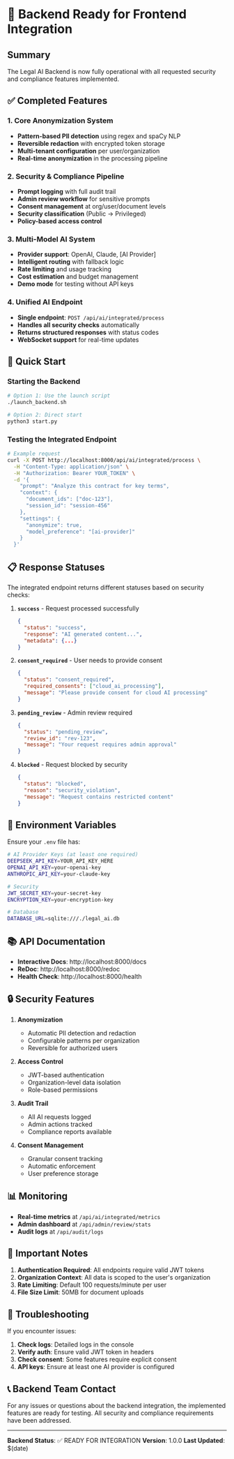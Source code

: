 # 🎉 Backend Ready for Frontend Integration

## Summary

The Legal AI Backend is now fully operational with all requested security and compliance features implemented.

## ✅ Completed Features

### 1. Core Anonymization System
- **Pattern-based PII detection** using regex and spaCy NLP
- **Reversible redaction** with encrypted token storage
- **Multi-tenant configuration** per user/organization
- **Real-time anonymization** in the processing pipeline

### 2. Security & Compliance Pipeline
- **Prompt logging** with full audit trail
- **Admin review workflow** for sensitive prompts
- **Consent management** at org/user/document levels
- **Security classification** (Public → Privileged)
- **Policy-based access control**

### 3. Multi-Model AI System
- **Provider support**: OpenAI, Claude, [AI Provider]
- **Intelligent routing** with fallback logic
- **Rate limiting** and usage tracking
- **Cost estimation** and budget management
- **Demo mode** for testing without API keys

### 4. Unified AI Endpoint
- **Single endpoint**: `POST /api/ai/integrated/process`
- **Handles all security checks** automatically
- **Returns structured responses** with status codes
- **WebSocket support** for real-time updates

## 🚀 Quick Start

### Starting the Backend
```bash
# Option 1: Use the launch script
./launch_backend.sh

# Option 2: Direct start
python3 start.py
```

### Testing the Integrated Endpoint
```bash
# Example request
curl -X POST http://localhost:8000/api/ai/integrated/process \
  -H "Content-Type: application/json" \
  -H "Authorization: Bearer YOUR_TOKEN" \
  -d '{
    "prompt": "Analyze this contract for key terms",
    "context": {
      "document_ids": ["doc-123"],
      "session_id": "session-456"
    },
    "settings": {
      "anonymize": true,
      "model_preference": "[ai-provider]"
    }
  }'
```

## 📋 Response Statuses

The integrated endpoint returns different statuses based on security checks:

1. **`success`** - Request processed successfully
   ```json
   {
     "status": "success",
     "response": "AI generated content...",
     "metadata": {...}
   }
   ```

2. **`consent_required`** - User needs to provide consent
   ```json
   {
     "status": "consent_required",
     "required_consents": ["cloud_ai_processing"],
     "message": "Please provide consent for cloud AI processing"
   }
   ```

3. **`pending_review`** - Admin review required
   ```json
   {
     "status": "pending_review",
     "review_id": "rev-123",
     "message": "Your request requires admin approval"
   }
   ```

4. **`blocked`** - Request blocked by security
   ```json
   {
     "status": "blocked",
     "reason": "security_violation",
     "message": "Request contains restricted content"
   }
   ```

## 🔧 Environment Variables

Ensure your `.env` file has:
```bash
# AI Provider Keys (at least one required)
DEEPSEEK_API_KEY=YOUR_API_KEY_HERE
OPENAI_API_KEY=your-openai-key
ANTHROPIC_API_KEY=your-claude-key

# Security
JWT_SECRET_KEY=your-secret-key
ENCRYPTION_KEY=your-encryption-key

# Database
DATABASE_URL=sqlite:///./legal_ai.db
```

## 📚 API Documentation

- **Interactive Docs**: http://localhost:8000/docs
- **ReDoc**: http://localhost:8000/redoc
- **Health Check**: http://localhost:8000/health

## 🔒 Security Features

1. **Anonymization**
   - Automatic PII detection and redaction
   - Configurable patterns per organization
   - Reversible for authorized users

2. **Access Control**
   - JWT-based authentication
   - Organization-level data isolation
   - Role-based permissions

3. **Audit Trail**
   - All AI requests logged
   - Admin actions tracked
   - Compliance reports available

4. **Consent Management**
   - Granular consent tracking
   - Automatic enforcement
   - User preference storage

## 📊 Monitoring

- **Real-time metrics** at `/api/ai/integrated/metrics`
- **Admin dashboard** at `/api/admin/review/stats`
- **Audit logs** at `/api/audit/logs`

## 🚨 Important Notes

1. **Authentication Required**: All endpoints require valid JWT tokens
2. **Organization Context**: All data is scoped to the user's organization
3. **Rate Limiting**: Default 100 requests/minute per user
4. **File Size Limit**: 50MB for document uploads

## 🐛 Troubleshooting

If you encounter issues:

1. **Check logs**: Detailed logs in the console
2. **Verify auth**: Ensure valid JWT token in headers
3. **Check consent**: Some features require explicit consent
4. **API keys**: Ensure at least one AI provider is configured

## 📞 Backend Team Contact

For any issues or questions about the backend integration, the implemented features are ready for testing. All security and compliance requirements have been addressed.

---

**Backend Status**: ✅ READY FOR INTEGRATION
**Version**: 1.0.0
**Last Updated**: $(date)